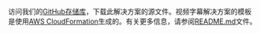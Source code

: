访问我们的[GitHub存储库](https://github.com/awslabs/aws-video-transcriber/)，下载此解决方案的源文件。视频字幕解决方案的模板是使用[AWS CloudFormation](https://aws.amazon.com/cn/cloudformation)生成的。有关更多信息，请参阅[README.md](https://github.com/awslabs/aws-video-transcriber#readme)文件。